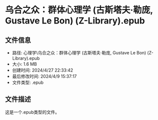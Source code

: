 ﻿# 乌合之众：群体心理学 (古斯塔夫·勒庞, Gustave Le Bon) (Z-Library).epub

## 文件信息
- 路径: 心理学\乌合之众：群体心理学 (古斯塔夫·勒庞, Gustave Le Bon) (Z-Library).epub
- 大小: 1.6 MB
- 创建时间: 2024/4/27 22:33:42
- 最后修改时间: 2024/4/9 15:37:17
- 文件类型: .epub

## 文件描述
这是一个.epub类型的文件。

